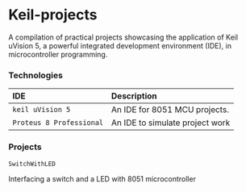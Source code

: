 # Keil-projects

A compilation of practical projects showcasing the application of Keil uVision 5, a powerful integrated development environment (IDE), in microcontroller programming.

### Technologies


| IDE | Description |
| :-------- | :------------------------- |
| `keil uVision 5`  | An IDE for 8051 MCU projects. |
| `Proteus 8 Professional`  | An IDE to simulate project work |

### Projects

`SwitchWithLED`

Interfacing a switch and a LED with 8051 microcontroller
